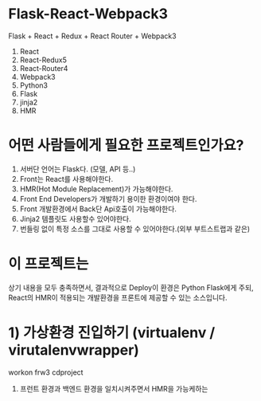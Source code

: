 # Flask-React-Webpack3
Flask + React + Redux + React Router + Webpack3
1) React
2) React-Redux5
3) React-Router4
4) Webpack3
5) Python3
6) Flask
7) jinja2
8) HMR

# 어떤 사람들에게 필요한 프로젝트인가요?
1) 서버단 언어는 Flask다. (모델, API 등..)
2) Front는 React를 사용해야한다.
3) HMR(Hot Module Replacement)가 가능해야한다.
4) Front End Developers가 개발하기 용이한 환경이여야 한다.
5) Front 개발환경에서 Back단 Api호출이 가능해야한다.
6) Jinja2 템플릿도 사용할수 있어야한다.
7) 번들링 없이 특정 소스를 그대로 사용할 수 있어야한다.(외부 부트스트랩과 같은)

# 이 프로젝트는
상기 내용을 모두 충족하면서, 결과적으로 Deploy이 환경은 Python Flask에게 주되, React의 HMR이 적용되는 개발환경을 프론트에 제공할 수 있는 소스입니다.





# 1) 가상환경 진입하기 (virtualenv / virutalenvwrapper)
workon frw3
cdproject


1) 프런트 환경과 백엔드 환경을 일치시켜주면서 HMR을 가능케하는
